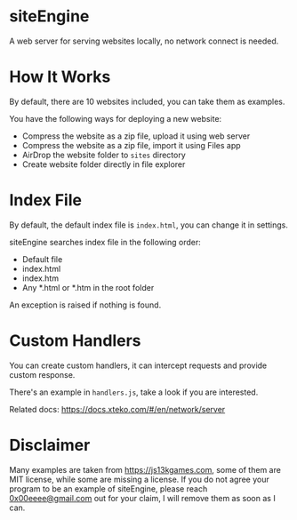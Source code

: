 # siteEngine

A web server for serving websites locally, no network connect is needed.

# How It Works

By default, there are 10 websites included, you can take them as examples.

You have the following ways for deploying a new website:

- Compress the website as a zip file, upload it using web server
- Compress the website as a zip file, import it using Files app
- AirDrop the website folder to `sites` directory
- Create website folder directly in file explorer

# Index File

By default, the default index file is `index.html`, you can change it in settings.

siteEngine searches index file in the following order:

- Default file
- index.html
- index.htm
- Any *.html or *.htm in the root folder

An exception is raised if nothing is found.

# Custom Handlers

You can create custom handlers, it can intercept requests and provide custom response.

There's an example in `handlers.js`, take a look if you are interested.

Related docs: https://docs.xteko.com/#/en/network/server

# Disclaimer

Many examples are taken from https://js13kgames.com, some of them are MIT license, while some are missing a license. If you do not agree your program to be an example of siteEngine, please reach 0x00eeee@gmail.com out for your claim, I will remove them as soon as I can.